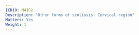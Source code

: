 ```yaml
---
ICD10: M4182
Description: "Other forms of scoliosis: Cervical region"
Matters: Yes
Weight: 1
---
```


